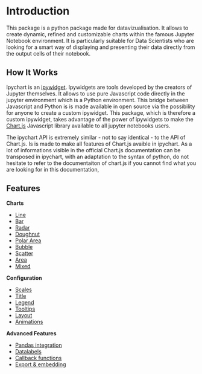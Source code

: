 # Introduction

This package is a python package made for datavizualisation. It allows to create dynamic, refined and customizable charts within the famous Jupyter Notebook environment. It is particularly suitable for Data Scientists who are looking for a smart way of displaying and presenting their data directly from the output cells of their notebook.

## How It Works

Ipychart is an [ipywidget](https://ipywidgets.readthedocs.io/en/stable/). Ipywidgets are tools developed by the creators of Jupyter themselves. It allows to use pure Javascript code directly in the jupyter environment which is a Python environment. This bridge between Javascript and Python is is made available in open source via the possibility for anyone to create a custom ipywidget. This package, which is therefore a custom ipywidget, takes advantage of the power of ipywidgets to make the [Chart.js](https://www.chartjs.org/) Javascript library available to all jupyter notebooks users.

The ipychart API is extremely similar - not to say identical - to the API of Chart.js. Is is made to make all features of Chart.js avaible in ipychart. As a lot of informations visible in the official Chart.js documentation can be transposed in ipychart, with an adaptation to the syntax of python, do not hesitate to refer to the documentaiton of chart.js if you cannot find what you are looking for in this documentation,

## Features

**Charts**

* [Line](../user_guide/charts.md#Line)
* [Bar](../user_guide/charts.md#Bar)
* [Radar](../user_guide/charts.md#Radar)
* [Doughnut](../user_guide/charts.md#Doughnut)
* [Polar Area](../user_guide/charts.md#Polar\Area)
* [Bubble](../user_guide/charts.md#Bubble)
* [Scatter](../user_guide/charts.md#Scatter)
* [Area](../user_guide/charts.md#Area)
* [Mixed](../user_guide/charts.md#Mixed)

**Configuration**

* [Scales](../user_guide/config.md#Scales)
* [Title](../user_guide/config.md#Title)
* [Legend](../user_guide/config.md#Legend)
* [Tooltips](../user_guide/config.md#Tooltips)
* [Layout](../user_guide/config.md#Layout)
* [Animations](../user_guide/config.md#Animations)

**Advanced Features**

* [Pandas integration](../user_guide/advanced.md#Work\with\Pandas\Dataframes\and\Numpy\Arrays)
* [Datalabels](../user_guide/advanced.md#Advanced\configuration\with\callback\functions)
* [Callback functions](../user_guide/advanced.md#Advanced\configuration\with\callback\functions)
* [Export & embedding](../user_guide/advanced.md#Advanced\configuration\with\callback\functions)
